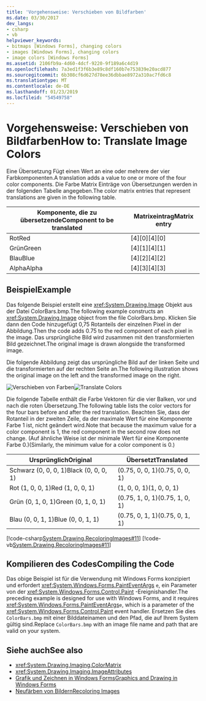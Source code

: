 ```yaml
---
title: 'Vorgehensweise: Verschieben von Bildfarben'
ms.date: 03/30/2017
dev_langs:
- csharp
- vb
helpviewer_keywords:
- bitmaps [Windows Forms], changing colors
- images [Windows Forms], changing colors
- image colors [Windows Forms]
ms.assetid: 2106fb9a-4d60-4dcf-9220-9f189a6c4d19
ms.openlocfilehash: 7a3ed1f3f6b3e89c8df160b7e753839e20acd877
ms.sourcegitcommit: 6b308cf6d627d78ee36dbbae8972a310ac7fd6c8
ms.translationtype: MT
ms.contentlocale: de-DE
ms.lasthandoff: 01/23/2019
ms.locfileid: "54549758"
---
```

# <a name="how-to-translate-image-colors"></a><span data-ttu-id="5dcde-102">Vorgehensweise: Verschieben von Bildfarben</span><span class="sxs-lookup"><span data-stu-id="5dcde-102">How to: Translate Image Colors</span></span>
<span data-ttu-id="5dcde-103">Eine Übersetzung Fügt einen Wert an eine oder mehrere der vier Farbkomponenten.</span><span class="sxs-lookup"><span data-stu-id="5dcde-103">A translation adds a value to one or more of the four color components.</span></span> <span data-ttu-id="5dcde-104">Die Farbe Matrix Einträge von Übersetzungen werden in der folgenden Tabelle angegeben.</span><span class="sxs-lookup"><span data-stu-id="5dcde-104">The color matrix entries that represent translations are given in the following table.</span></span>  
  
|<span data-ttu-id="5dcde-105">Komponente, die zu übersetzende</span><span class="sxs-lookup"><span data-stu-id="5dcde-105">Component to be translated</span></span>|<span data-ttu-id="5dcde-106">Matrixeintrag</span><span class="sxs-lookup"><span data-stu-id="5dcde-106">Matrix entry</span></span>|  
|--------------------------------|------------------|  
|<span data-ttu-id="5dcde-107">Rot</span><span class="sxs-lookup"><span data-stu-id="5dcde-107">Red</span></span>|<span data-ttu-id="5dcde-108">[4][0]</span><span class="sxs-lookup"><span data-stu-id="5dcde-108">[4][0]</span></span>|  
|<span data-ttu-id="5dcde-109">Grün</span><span class="sxs-lookup"><span data-stu-id="5dcde-109">Green</span></span>|<span data-ttu-id="5dcde-110">[4][1]</span><span class="sxs-lookup"><span data-stu-id="5dcde-110">[4][1]</span></span>|  
|<span data-ttu-id="5dcde-111">Blau</span><span class="sxs-lookup"><span data-stu-id="5dcde-111">Blue</span></span>|<span data-ttu-id="5dcde-112">[4][2]</span><span class="sxs-lookup"><span data-stu-id="5dcde-112">[4][2]</span></span>|  
|<span data-ttu-id="5dcde-113">Alpha</span><span class="sxs-lookup"><span data-stu-id="5dcde-113">Alpha</span></span>|<span data-ttu-id="5dcde-114">[4][3]</span><span class="sxs-lookup"><span data-stu-id="5dcde-114">[4][3]</span></span>|  
  
## <a name="example"></a><span data-ttu-id="5dcde-115">Beispiel</span><span class="sxs-lookup"><span data-stu-id="5dcde-115">Example</span></span>  
 <span data-ttu-id="5dcde-116">Das folgende Beispiel erstellt eine <xref:System.Drawing.Image> Objekt aus der Datei ColorBars.bmp.</span><span class="sxs-lookup"><span data-stu-id="5dcde-116">The following example constructs an <xref:System.Drawing.Image> object from the file ColorBars.bmp.</span></span> <span data-ttu-id="5dcde-117">Klicken Sie dann den Code hinzugefügt 0,75 Rotanteils der einzelnen Pixel in der Abbildung.</span><span class="sxs-lookup"><span data-stu-id="5dcde-117">Then the code adds 0.75 to the red component of each pixel in the image.</span></span> <span data-ttu-id="5dcde-118">Das ursprüngliche Bild wird zusammen mit den transformierten Bild gezeichnet.</span><span class="sxs-lookup"><span data-stu-id="5dcde-118">The original image is drawn alongside the transformed image.</span></span>  
  
 <span data-ttu-id="5dcde-119">Die folgende Abbildung zeigt das ursprüngliche Bild auf der linken Seite und die transformierten auf der rechten Seite an.</span><span class="sxs-lookup"><span data-stu-id="5dcde-119">The following illustration shows the original image on the left and the transformed image on the right.</span></span>  
  
 <span data-ttu-id="5dcde-120">![Verschieben von Farben](../../../../docs/framework/winforms/advanced/media/colortrans2.png "colortrans2")</span><span class="sxs-lookup"><span data-stu-id="5dcde-120">![Translate Colors](../../../../docs/framework/winforms/advanced/media/colortrans2.png "colortrans2")</span></span>  
  
 <span data-ttu-id="5dcde-121">Die folgende Tabelle enthält die Farbe Vektoren für die vier Balken, vor und nach die roten Übersetzung.</span><span class="sxs-lookup"><span data-stu-id="5dcde-121">The following table lists the color vectors for the four bars before and after the red translation.</span></span> <span data-ttu-id="5dcde-122">Beachten Sie, dass der Rotanteil in der zweiten Zeile, da der maximale Wert für eine Komponente Farbe 1 ist, nicht geändert wird.</span><span class="sxs-lookup"><span data-stu-id="5dcde-122">Note that because the maximum value for a color component is 1, the red component in the second row does not change.</span></span> <span data-ttu-id="5dcde-123">(Auf ähnliche Weise ist der minimale Wert für eine Komponente Farbe 0.)</span><span class="sxs-lookup"><span data-stu-id="5dcde-123">(Similarly, the minimum value for a color component is 0.)</span></span>  
  
|<span data-ttu-id="5dcde-124">Ursprünglich</span><span class="sxs-lookup"><span data-stu-id="5dcde-124">Original</span></span>|<span data-ttu-id="5dcde-125">Übersetzt</span><span class="sxs-lookup"><span data-stu-id="5dcde-125">Translated</span></span>|  
|--------------|----------------|  
|<span data-ttu-id="5dcde-126">Schwarz (0, 0, 0, 1)</span><span class="sxs-lookup"><span data-stu-id="5dcde-126">Black (0, 0, 0, 1)</span></span>|<span data-ttu-id="5dcde-127">(0.75, 0, 0, 1)</span><span class="sxs-lookup"><span data-stu-id="5dcde-127">(0.75, 0, 0, 1)</span></span>|  
|<span data-ttu-id="5dcde-128">Rot (1, 0, 0, 1)</span><span class="sxs-lookup"><span data-stu-id="5dcde-128">Red (1, 0, 0, 1)</span></span>|<span data-ttu-id="5dcde-129">(1, 0, 0, 1)</span><span class="sxs-lookup"><span data-stu-id="5dcde-129">(1, 0, 0, 1)</span></span>|  
|<span data-ttu-id="5dcde-130">Grün (0, 1, 0, 1)</span><span class="sxs-lookup"><span data-stu-id="5dcde-130">Green (0, 1, 0, 1)</span></span>|<span data-ttu-id="5dcde-131">(0.75, 1, 0, 1)</span><span class="sxs-lookup"><span data-stu-id="5dcde-131">(0.75, 1, 0, 1)</span></span>|  
|<span data-ttu-id="5dcde-132">Blau (0, 0, 1, 1)</span><span class="sxs-lookup"><span data-stu-id="5dcde-132">Blue (0, 0, 1, 1)</span></span>|<span data-ttu-id="5dcde-133">(0.75, 0, 1, 1)</span><span class="sxs-lookup"><span data-stu-id="5dcde-133">(0.75, 0, 1, 1)</span></span>|  
  
 [!code-csharp[System.Drawing.RecoloringImages#11](../../../../samples/snippets/csharp/VS_Snippets_Winforms/System.Drawing.RecoloringImages/CS/Class1.cs#11)]
 [!code-vb[System.Drawing.RecoloringImages#11](../../../../samples/snippets/visualbasic/VS_Snippets_Winforms/System.Drawing.RecoloringImages/VB/Class1.vb#11)]  
  
## <a name="compiling-the-code"></a><span data-ttu-id="5dcde-134">Kompilieren des Codes</span><span class="sxs-lookup"><span data-stu-id="5dcde-134">Compiling the Code</span></span>  
 <span data-ttu-id="5dcde-135">Das obige Beispiel ist für die Verwendung mit Windows Forms konzipiert und erfordert <xref:System.Windows.Forms.PaintEventArgs> `e`, ein Parameter von der <xref:System.Windows.Forms.Control.Paint> -Ereignishandler.</span><span class="sxs-lookup"><span data-stu-id="5dcde-135">The preceding example is designed for use with Windows Forms, and it requires <xref:System.Windows.Forms.PaintEventArgs>`e`, which is a parameter of the <xref:System.Windows.Forms.Control.Paint> event handler.</span></span> <span data-ttu-id="5dcde-136">Ersetzen Sie dies `ColorBars.bmp` mit einer Bilddateinamen und den Pfad, die auf Ihrem System gültig sind.</span><span class="sxs-lookup"><span data-stu-id="5dcde-136">Replace `ColorBars.bmp` with an image file name and path that are valid on your system.</span></span>  
  
## <a name="see-also"></a><span data-ttu-id="5dcde-137">Siehe auch</span><span class="sxs-lookup"><span data-stu-id="5dcde-137">See also</span></span>
- <xref:System.Drawing.Imaging.ColorMatrix>
- <xref:System.Drawing.Imaging.ImageAttributes>
- [<span data-ttu-id="5dcde-138">Grafik und Zeichnen in Windows Forms</span><span class="sxs-lookup"><span data-stu-id="5dcde-138">Graphics and Drawing in Windows Forms</span></span>](../../../../docs/framework/winforms/advanced/graphics-and-drawing-in-windows-forms.md)
- [<span data-ttu-id="5dcde-139">Neufärben von Bildern</span><span class="sxs-lookup"><span data-stu-id="5dcde-139">Recoloring Images</span></span>](../../../../docs/framework/winforms/advanced/recoloring-images.md)
